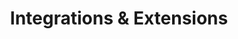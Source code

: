 ---
title: Integrations & Extensions
description: Learn how to deploy Pachyderm with integrations such as JupyterLab
author:
tags:
categories:
series:
date:
weight: 5
---